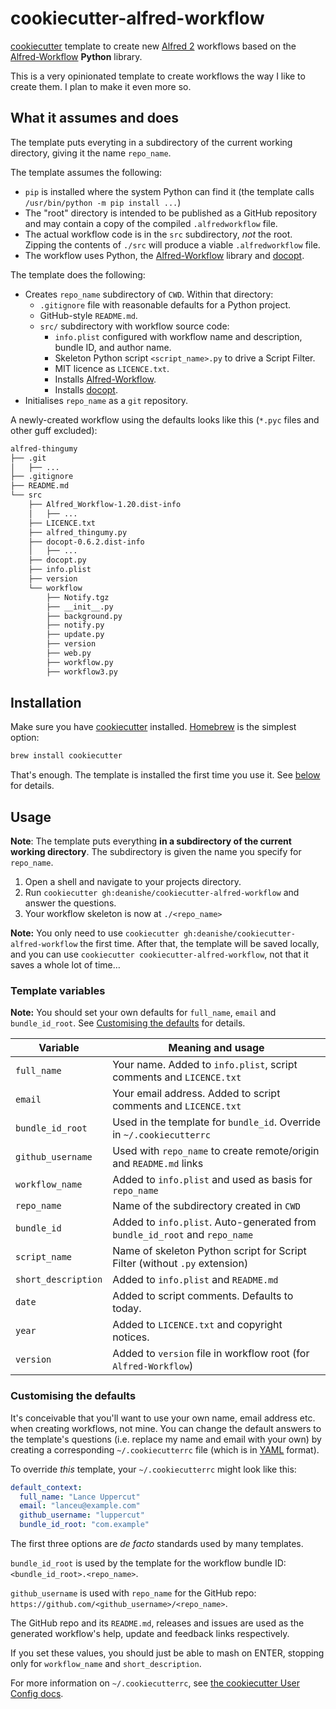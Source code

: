 # cookiecutter-alfred-workflow #

[cookiecutter][cc] template to create new [Alfred 2][alfred] workflows based on the [Alfred-Workflow][aw] **Python** library.

This is a very opinionated template to create workflows the way I like to create them. I plan to make it even more so.

## What it assumes and does ##

The template puts everyting in a subdirectory of the current working directory, giving it the name `repo_name`.

The template assumes the following:

- `pip` is installed where the system Python can find it (the template calls `/usr/bin/python -m pip install ...`)
- The "root" directory is intended to be published as a GitHub repository and may contain a copy of the compiled `.alfredworkflow` file.
- The actual workflow code is in the `src` subdirectory, *not* the root. Zipping the contents of `./src` will produce a viable `.alfredworkflow` file.
- The workflow uses Python, the [Alfred-Workflow][aw] library and [docopt][docopt].

The template does the following:

- Creates `repo_name` subdirectory of `CWD`. Within that directory:
    - `.gitignore` file with reasonable defaults for a Python project.
    - GitHub-style `README.md`.
    - `src/` subdirectory with workflow source code:
        - `info.plist` configured with workflow name and description, bundle ID, and author name.
        - Skeleton Python script `<script_name>.py` to drive a Script Filter.
        - MIT licence as `LICENCE.txt`.
        - Installs [Alfred-Workflow][aw].
        - Installs [docopt][docopt].
- Initialises `repo_name` as a `git` repository.

A newly-created workflow using the defaults looks like this (`*.pyc` files and other guff excluded):

```bash
alfred-thingumy
├── .git
│   ├── ...
├── .gitignore
├── README.md
└── src
    ├── Alfred_Workflow-1.20.dist-info
    │   ├── ...
    ├── LICENCE.txt
    ├── alfred_thingumy.py
    ├── docopt-0.6.2.dist-info
    │   ├── ...
    ├── docopt.py
    ├── info.plist
    ├── version
    └── workflow
        ├── Notify.tgz
        ├── __init__.py
        ├── background.py
        ├── notify.py
        ├── update.py
        ├── version
        ├── web.py
        ├── workflow.py
        ├── workflow3.py
```


## Installation ##

Make sure you have [cookiecutter][cc] installed. [Homebrew][homebrew] is the simplest option:

```bash
brew install cookiecutter
```

That's enough. The template is installed the first time you use it. See [below](#usage) for details.


## Usage ##

**Note**: The template puts everything **in a subdirectory of the current working directory**. The subdirectory is given the name you specify for `repo_name`.

1. Open a shell and navigate to your projects directory.
2. Run `cookiecutter gh:deanishe/cookiecutter-alfred-workflow` and answer the questions.
3. Your workflow skeleton is now at `./<repo_name>`

**Note:** You only need to use `cookiecutter gh:deanishe/cookiecutter-alfred-workflow` the first time. After that, the template will be saved locally, and you can use `cookiecutter cookiecutter-alfred-workflow`, not that it saves a whole lot of time…


### Template variables ###

**Note:** You should set your own defaults for `full_name`, `email` and `bundle_id_root`. See [Customising the defaults](#customising-the-defaults) for details.

|       Variable      |                              Meaning and usage                              |
|---------------------|-----------------------------------------------------------------------------|
| `full_name`         | Your name. Added to `info.plist`, script comments and `LICENCE.txt`         |
| `email`             | Your email address. Added to script comments and `LICENCE.txt`              |
| `bundle_id_root`    | Used in the template for `bundle_id`. Override in `~/.cookiecutterrc`       |
| `github_username`   | Used with `repo_name` to create remote/origin and `README.md` links         |
| `workflow_name`     | Added to `info.plist` and used as basis for `repo_name`                     |
| `repo_name`         | Name of the subdirectory created in `CWD`                                   |
| `bundle_id`         | Added to `info.plist`. Auto-generated from `bundle_id_root` and `repo_name` |
| `script_name`       | Name of skeleton Python script for Script Filter (without `.py` extension)  |
| `short_description` | Added to `info.plist` and `README.md`                                       |
| `date`              | Added to script comments. Defaults to today.                                |
| `year`              | Added to `LICENCE.txt` and copyright notices.                               |
| `version`           | Added to `version` file in workflow root (for `Alfred-Workflow`)            |


### Customising the defaults ###

It's conceivable that you'll want to use your own name, email address etc. when creating workflows, not mine. You can change the default answers to the template's questions (i.e. replace my name and email with your own) by creating a corresponding `~/.cookiecutterrc` file (which is in [YAML][yaml] format).

To override *this* template, your `~/.cookiecutterrc` might look like this:

```yaml
default_context:
  full_name: "Lance Uppercut"
  email: "lanceu@example.com"
  github_username: "luppercut"
  bundle_id_root: "com.example"
```

The first three options are *de facto* standards used by many templates.

`bundle_id_root` is used by the template for the workflow bundle ID: `<bundle_id_root>.<repo_name>`.

`github_username` is used with `repo_name` for the GitHub repo: `https://github.com/<github_username>/<repo_name>`.

The GitHub repo and its `README.md`, releases and issues are used as the generated workflow's help, update and feedback links respectively.

If you set these values, you should just be able to mash on ENTER, stopping only for `workflow_name` and `short_description`.

For more information on `~/.cookiecutterrc`, see [the cookiecutter User Config docs][ccrc].



[homebrew]: http://brew.sh/
[cc]: https://github.com/audreyr/cookiecutter
[ccrc]: http://cookiecutter.readthedocs.org/en/latest/advanced_usage.html#user-config-0-7-0
[alfred]: https://www.alfredapp.com/
[aw]: http://www.deanishe.net/alfred-workflow/
[docopt]: http://www.docopt.org/
[yaml]: http://yaml.org/
